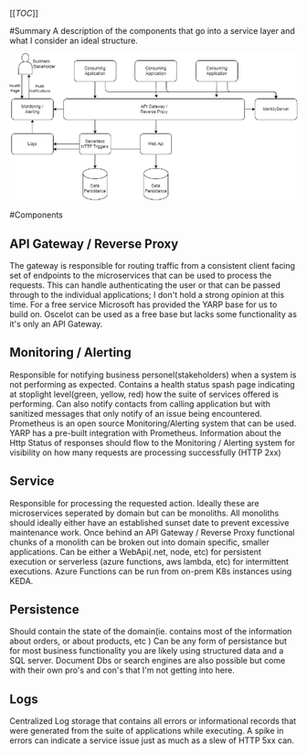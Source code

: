 [[_TOC_]]

#Summary
A description of the components that go into a service layer and what I consider an ideal structure.

![ArchitectureDiagram](ServiceLayerDiagram.png)

#Components
## API Gateway / Reverse Proxy
  The gateway is responsible for routing traffic from a consistent client facing set of endpoints to the microservices that can be used to process the requests.
  This can handle authenticating the user or that can be passed through to the individual applications; I don't hold a strong opinion at this time. 
  For a free service Microsoft has provided the YARP base for us to build on. Oscelot can be used as a free base but lacks some functionality as it's only an API Gateway.
## Monitoring / Alerting
  Responsible for notifying business personel(stakeholders) when a system is not performing as expected.
  Contains a health status spash page indicating at stoplight level(green, yellow, red) how the suite of services offered is performing.
  Can also notify contacts from calling application but with sanitized messages that only notify of an issue being encountered. 
  Prometheus is an open source Monitoring/Alerting system that can be used. YARP has a pre-built integration with Prometheus.
  Information about the Http Status of responses should flow to the Monitoring / Alerting system for visibility on how many requests are processing successfully (HTTP 2xx)
## Service
  Responsible for processing the requested action.
  Ideally these are microservices seperated by domain but can be monoliths. All monoliths should ideally either have an established sunset date to prevent excessive maintenance work. Once behind an API Gateway / Reverse Proxy functional chunks of a monolith can be broken out into domain specific, smaller applications.
  Can be either a WebApi(.net, node, etc) for persistent execution or serverless (azure functions, aws lambda, etc) for intermittent executions. Azure Functions can be run from on-prem K8s instances using KEDA.
## Persistence
  Should contain the state of the domain(ie. contains most of the information about orders, or about products, etc )
  Can be any form of persistance but for most business functionality you are likely using structured data and a SQL server. Document Dbs or search engines are also possible but come with their own pro's and con's that I'm not getting into here.
## Logs
  Centralized Log storage that contains all errors or informational records that were generated from the suite of applications while executing. A spike in errors can indicate a service issue just as much as a slew of HTTP 5xx can.